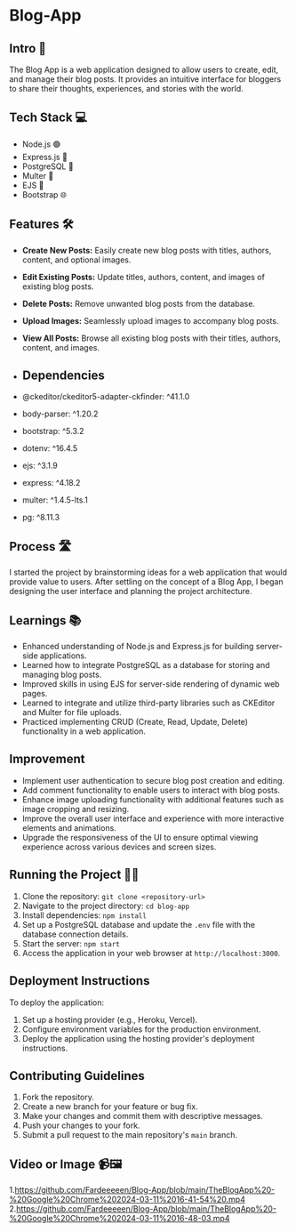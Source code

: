 # Blog-App

## Intro 🚀
The Blog App is a web application designed to allow users to create, edit, and manage their blog posts. It provides an intuitive interface for bloggers to share their thoughts, experiences, and stories with the world.

## Tech Stack 💻
- Node.js 🟢
- Express.js 🚀
- PostgreSQL 🐘
- Multer 📁
- EJS 🎨
- Bootstrap 🌐

## Features 🛠️
- **Create New Posts:** Easily create new blog posts with titles, authors, content, and optional images.
- **Edit Existing Posts:** Update titles, authors, content, and images of existing blog posts.
- **Delete Posts:** Remove unwanted blog posts from the database.
- **Upload Images:** Seamlessly upload images to accompany blog posts.
- **View All Posts:** Browse all existing blog posts with their titles, authors, content, and images.

- ## Dependencies
- @ckeditor/ckeditor5-adapter-ckfinder: ^41.1.0
- body-parser: ^1.20.2
- bootstrap: ^5.3.2
- dotenv: ^16.4.5
- ejs: ^3.1.9
- express: ^4.18.2
- multer: ^1.4.5-lts.1
- pg: ^8.11.3

## Process 🛣️
I started the project by brainstorming ideas for a web application that would provide value to users. After settling on the concept of a Blog App, I began designing the user interface and planning the project architecture.

## Learnings 📚
- Enhanced understanding of Node.js and Express.js for building server-side applications.
- Learned how to integrate PostgreSQL as a database for storing and managing blog posts.
- Improved skills in using EJS for server-side rendering of dynamic web pages.
-  Learned to integrate and utilize third-party libraries such as CKEditor and Multer for file uploads.
- Practiced implementing CRUD (Create, Read, Update, Delete) functionality in a web application.

## Improvement
- Implement user authentication to secure blog post creation and editing.
- Add comment functionality to enable users to interact with blog posts.
- Enhance image uploading functionality with additional features such as image cropping and resizing.
- Improve the overall user interface and experience with more interactive elements and animations.
- Upgrade the responsiveness of the UI to ensure optimal viewing experience across various devices and screen sizes.

## Running the Project 🏃‍♂️
1. Clone the repository: `git clone <repository-url>`
2. Navigate to the project directory: `cd blog-app`
3. Install dependencies: `npm install`
4. Set up a PostgreSQL database and update the `.env` file with the database connection details.
5. Start the server: `npm start`
6.  Access the application in your web browser at `http://localhost:3000`.

## Deployment Instructions
To deploy the application:
1. Set up a hosting provider (e.g., Heroku, Vercel).
2. Configure environment variables for the production environment.
3. Deploy the application using the hosting provider's deployment instructions.

## Contributing Guidelines
1. Fork the repository.
2. Create a new branch for your feature or bug fix.
3. Make your changes and commit them with descriptive messages.
4. Push your changes to your fork.
5. Submit a pull request to the main repository's `main` branch.

## Video or Image 📹🖼️
1.https://github.com/Fardeeeeen/Blog-App/blob/main/TheBlogApp%20-%20Google%20Chrome%202024-03-11%2016-41-54%20.mp4
2.https://github.com/Fardeeeeen/Blog-App/blob/main/TheBlogApp%20-%20Google%20Chrome%202024-03-11%2016-48-03.mp4
